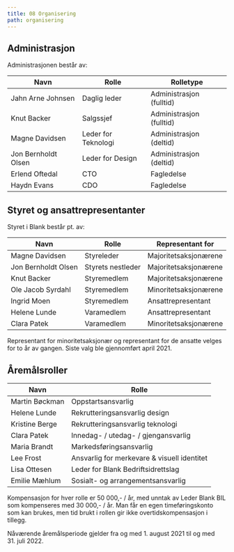 ```yaml
---
title: 08 Organisering
path: organisering
---
```


## Administrasjon
Administrasjonen består av:

Navn | Rolle | Rolletype
------ | ----- | --------------------
Jahn Arne Johnsen | Daglig leder | Administrasjon (fulltid)
Knut Backer | Salgssjef | Administrasjon (fulltid)
Magne Davidsen | Leder for Teknologi | Administrasjon (deltid)
Jon Bernholdt Olsen | Leder for Design | Administrasjon (deltid)
Erlend Oftedal | CTO | Fagledelse
Haydn Evans | CDO | Fagledelse


## Styret og ansattrepresentanter
Styret i Blank består pt. av:

Navn | Rolle | Representant for
------ | ----- | --------------------
Magne Davidsen | Styreleder | Majoritetsaksjonærene
Jon Bernholdt Olsen | Styrets nestleder | Majoritetsaksjonærene
Knut Backer | Styremedlem | Majoritetsaksjonærene
Ole Jacob Syrdahl | Styremedlem | Minoritetsaksjonærene
Ingrid Moen | Styremedlem | Ansattrepresentant
Helene Lunde | Varamedlem | Ansattrepresentant
Clara Patek | Varamedlem | Minoritetsaksjonærene

Representant for minoritetsaksjonær og representant for de ansatte velges for to år av gangen. Siste valg ble gjennomført april 2021.

## Åremålsroller

Navn | Rolle 
------ | ----- 
Martin Bøckman | Oppstartsansvarlig 
Helene Lunde | Rekrutteringsansvarlig design
Kristine Berge | Rekrutteringsansvarlig teknologi
Clara Patek | Innedag- / utedag- / gjengansvarlig
Maria Brandt | Markedsføringsansvarlig
Lee Frost | Ansvarlig for merkevare & visuell identitet
Lisa Ottesen | Leder for Blank Bedriftsidrettslag
Emilie Mæhlum | Sosialt- og arrangementsansvarlig

Kompensasjon for hver rolle er 50 000,- / år, med unntak av Leder Blank BIL som kompenseres med 30 000,- / år. Man får en egen timeføringskonto som kan brukes, men tid brukt i rollen gir ikke overtidskompensasjon i tillegg.

Nåværende åremålsperiode gjelder fra og med 1. august 2021 til og med 31. juli 2022.
